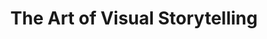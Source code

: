 ---
layout: course
title: The Art of Visual Storytelling
educator: Alex Buono
image: /assets/images/courses/art-of-visual-storytelling.jpg
course_url: https://www.mzed.com/courses/art-of-visual-storytelling
description: Master advanced techniques in lighting, lens selection, blocking, camera movement, and workflow to enhance your visual storytelling.
lessons: 14
runtime: 4h 13m
position: 57
topics: cinematography, filmmaking, lighting, visual-storytelling
show_stats: true
show_pricing: true
--- 